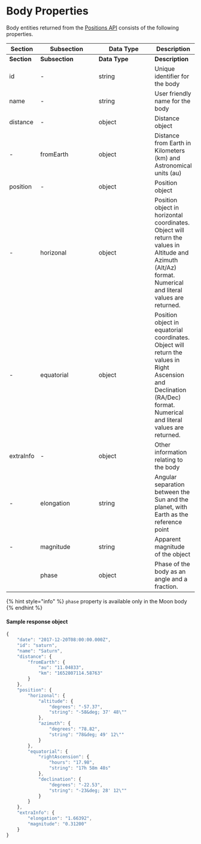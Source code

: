 # Body Properties

Body entities returned from the [Positions API](https://docs.astronomyapi.com/endpoints/bodies/positions) consists of the following properties.

<table data-header-hidden><thead><tr><th>Section</th><th width="150">Subsection</th><th width="150">Data Type</th><th>Description</th></tr></thead><tbody><tr><td><strong>Section</strong></td><td><strong>Subsection</strong></td><td><strong>Data Type</strong></td><td><strong>Description</strong></td></tr><tr><td>id</td><td>-</td><td>string</td><td>Unique identifier for the body</td></tr><tr><td>name</td><td>-</td><td>string</td><td>User friendly name for the body</td></tr><tr><td>distance</td><td>-</td><td>object</td><td>Distance object</td></tr><tr><td>-</td><td>fromEarth</td><td>object</td><td>Distance from Earth in Kilometers (km) and Astronomical units (au)</td></tr><tr><td>position</td><td>-</td><td>object</td><td>Position object</td></tr><tr><td>-</td><td>horizonal</td><td>object</td><td>Position object in horizontal coordinates. Object will return the values in Altitude and Azimuth (Alt/Az) format. Numerical and literal values are returned.</td></tr><tr><td>-</td><td>equatorial</td><td>object</td><td>Position object in equatorial coordinates. Object will return the values in Right Ascension and Declination (RA/Dec) format. Numerical and literal values are returned.</td></tr><tr><td>extraInfo</td><td>-</td><td>object</td><td>Other information relating to the body</td></tr><tr><td>-</td><td>elongation</td><td>string</td><td>Angular separation between the Sun and the planet, with Earth as the reference point</td></tr><tr><td>-</td><td>magnitude</td><td>string</td><td>Apparent magnitude of the object</td></tr><tr><td></td><td>phase</td><td>object</td><td>Phase of the body as an angle and a fraction.</td></tr></tbody></table>

{% hint style="info" %}
`phase` property is available only in the Moon body&#x20;
{% endhint %}

#### Sample response object

```javascript
{
    "date": "2017-12-20T08:00:00.000Z",
    "id": "saturn",
    "name": "Saturn",
    "distance": {
        "fromEarth": {
            "au": "11.04833",
            "km": "1652807114.58763"
        }
    },
    "position": {
        "horizonal": {
            "altitude": {
                "degrees": "-57.37",
                "string": "-58&deg; 37' 48\""
            },
            "azimuth": {
                "degrees": "78.82",
                "string": "78&deg; 49' 12\""
            }
        },
        "equatorial": {
            "rightAscension": {
                "hours": "17.98",
                "string": "17h 58m 48s"
            },
            "declination": {
                "degrees": "-22.53",
                "string": "-23&deg; 28' 12\""
            }
        }
    },
    "extraInfo": {
        "elongation": "1.66392",
        "magnitude": "0.31200"
    }
}
```
